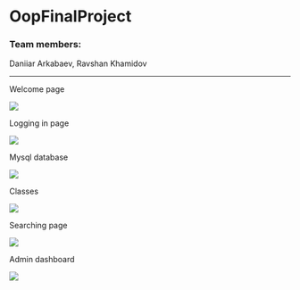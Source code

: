 # OopFinalProject
### Team members:
Daniiar Arkabaev,
Ravshan Khamidov
<hr>


Welcome page

![](https://user-images.githubusercontent.com/49878695/102628966-b8f4e100-4174-11eb-9e0e-e9c738505162.PNG)


Logging in page

![](https://user-images.githubusercontent.com/49878695/102628971-ba260e00-4174-11eb-82b5-a45988480d09.PNG)


Mysql database

![](https://user-images.githubusercontent.com/49878695/102628972-babea480-4174-11eb-9691-fa1285f9b5c1.PNG)


Classes

![](https://user-images.githubusercontent.com/49878695/102628973-babea480-4174-11eb-8c7d-5b3d4d9663c8.PNG)


Searching page

![](https://user-images.githubusercontent.com/49878695/102628974-bb573b00-4174-11eb-9dcd-303b6510f113.PNG)


Admin dashboard

![](https://user-images.githubusercontent.com/49878695/102628976-bb573b00-4174-11eb-97fc-c54736571670.PNG)
